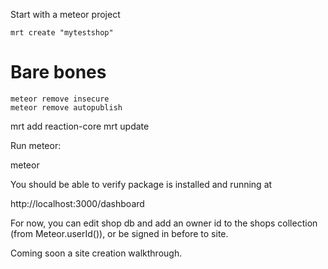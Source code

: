 Start with a meteor project

	mrt create "mytestshop"


# Bare bones

	meteor remove insecure
	meteor remove autopublish
  mrt add reaction-core
  mrt update

Run meteor:

  meteor

You should be able to verify package is installed and running at

http://localhost:3000/dashboard


For now, you can edit shop db and add an owner id to the shops collection (from Meteor.userId()),
or be signed in before to site.

Coming soon a site creation walkthrough.



